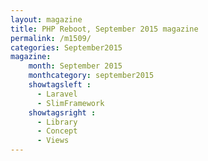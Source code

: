 ```yaml
---
layout: magazine
title: PHP Reboot, September 2015 magazine
permalink: /m1509/
categories: September2015
magazine:
    month: September 2015
    monthcategory: september2015
    showtagsleft :
      - Laravel
      - SlimFramework
    showtagsright :
      - Library
      - Concept
      - Views
---
```

